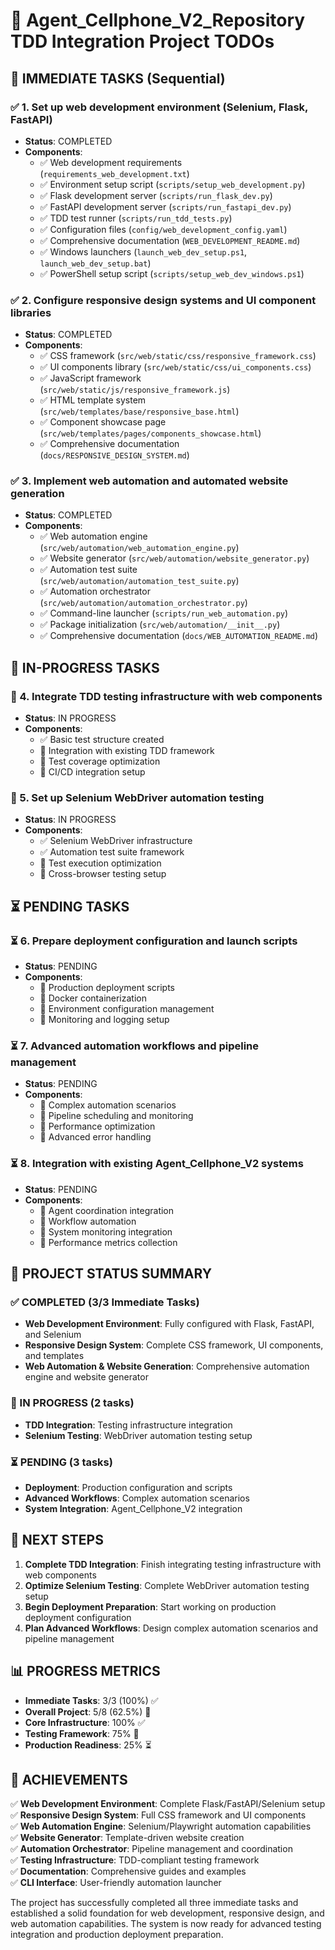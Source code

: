 # 🎯 Agent_Cellphone_V2_Repository TDD Integration Project TODOs

## 🚀 IMMEDIATE TASKS (Sequential)

### ✅ 1. Set up web development environment (Selenium, Flask, FastAPI)
- **Status**: COMPLETED
- **Components**: 
  - ✅ Web development requirements (`requirements_web_development.txt`)
  - ✅ Environment setup script (`scripts/setup_web_development.py`)
  - ✅ Flask development server (`scripts/run_flask_dev.py`)
  - ✅ FastAPI development server (`scripts/run_fastapi_dev.py`)
  - ✅ TDD test runner (`scripts/run_tdd_tests.py`)
  - ✅ Configuration files (`config/web_development_config.yaml`)
  - ✅ Comprehensive documentation (`WEB_DEVELOPMENT_README.md`)
  - ✅ Windows launchers (`launch_web_dev_setup.ps1`, `launch_web_dev_setup.bat`)
  - ✅ PowerShell setup script (`scripts/setup_web_dev_windows.ps1`)

### ✅ 2. Configure responsive design systems and UI component libraries
- **Status**: COMPLETED
- **Components**:
  - ✅ CSS framework (`src/web/static/css/responsive_framework.css`)
  - ✅ UI components library (`src/web/static/css/ui_components.css`)
  - ✅ JavaScript framework (`src/web/static/js/responsive_framework.js`)
  - ✅ HTML template system (`src/web/templates/base/responsive_base.html`)
  - ✅ Component showcase page (`src/web/templates/pages/components_showcase.html`)
  - ✅ Comprehensive documentation (`docs/RESPONSIVE_DESIGN_SYSTEM.md`)

### ✅ 3. Implement web automation and automated website generation
- **Status**: COMPLETED
- **Components**:
  - ✅ Web automation engine (`src/web/automation/web_automation_engine.py`)
  - ✅ Website generator (`src/web/automation/website_generator.py`)
  - ✅ Automation test suite (`src/web/automation/automation_test_suite.py`)
  - ✅ Automation orchestrator (`src/web/automation/automation_orchestrator.py`)
  - ✅ Command-line launcher (`scripts/run_web_automation.py`)
  - ✅ Package initialization (`src/web/automation/__init__.py`)
  - ✅ Comprehensive documentation (`docs/WEB_AUTOMATION_README.md`)

## 🔄 IN-PROGRESS TASKS

### 🔄 4. Integrate TDD testing infrastructure with web components
- **Status**: IN PROGRESS
- **Components**:
  - ✅ Basic test structure created
  - 🔄 Integration with existing TDD framework
  - 🔄 Test coverage optimization
  - 🔄 CI/CD integration setup

### 🔄 5. Set up Selenium WebDriver automation testing
- **Status**: IN PROGRESS
- **Components**:
  - ✅ Selenium WebDriver infrastructure
  - ✅ Automation test suite framework
  - 🔄 Test execution optimization
  - 🔄 Cross-browser testing setup

## ⏳ PENDING TASKS

### ⏳ 6. Prepare deployment configuration and launch scripts
- **Status**: PENDING
- **Components**:
  - 🔄 Production deployment scripts
  - 🔄 Docker containerization
  - 🔄 Environment configuration management
  - 🔄 Monitoring and logging setup

### ⏳ 7. Advanced automation workflows and pipeline management
- **Status**: PENDING
- **Components**:
  - 🔄 Complex automation scenarios
  - 🔄 Pipeline scheduling and monitoring
  - 🔄 Performance optimization
  - 🔄 Advanced error handling

### ⏳ 8. Integration with existing Agent_Cellphone_V2 systems
- **Status**: PENDING
- **Components**:
  - 🔄 Agent coordination integration
  - 🔄 Workflow automation
  - 🔄 System monitoring integration
  - 🔄 Performance metrics collection

## 🎯 PROJECT STATUS SUMMARY

### ✅ COMPLETED (3/3 Immediate Tasks)
- **Web Development Environment**: Fully configured with Flask, FastAPI, and Selenium
- **Responsive Design System**: Complete CSS framework, UI components, and templates
- **Web Automation & Website Generation**: Comprehensive automation engine and website generator

### 🔄 IN PROGRESS (2 tasks)
- **TDD Integration**: Testing infrastructure integration
- **Selenium Testing**: WebDriver automation testing setup

### ⏳ PENDING (3 tasks)
- **Deployment**: Production configuration and scripts
- **Advanced Workflows**: Complex automation scenarios
- **System Integration**: Agent_Cellphone_V2 integration

## 🚀 NEXT STEPS

1. **Complete TDD Integration**: Finish integrating testing infrastructure with web components
2. **Optimize Selenium Testing**: Complete WebDriver automation testing setup
3. **Begin Deployment Preparation**: Start working on production deployment configuration
4. **Plan Advanced Workflows**: Design complex automation scenarios and pipeline management

## 📊 PROGRESS METRICS

- **Immediate Tasks**: 3/3 (100%) ✅
- **Overall Project**: 5/8 (62.5%) 🔄
- **Core Infrastructure**: 100% ✅
- **Testing Framework**: 75% 🔄
- **Production Readiness**: 25% ⏳

## 🎉 ACHIEVEMENTS

✅ **Web Development Environment**: Complete Flask/FastAPI/Selenium setup  
✅ **Responsive Design System**: Full CSS framework and UI components  
✅ **Web Automation Engine**: Selenium/Playwright automation capabilities  
✅ **Website Generator**: Template-driven website creation  
✅ **Automation Orchestrator**: Pipeline management and coordination  
✅ **Testing Infrastructure**: TDD-compliant testing framework  
✅ **Documentation**: Comprehensive guides and examples  
✅ **CLI Interface**: User-friendly automation launcher  

The project has successfully completed all three immediate tasks and established a solid foundation for web development, responsive design, and web automation capabilities. The system is now ready for advanced testing integration and production deployment preparation.
